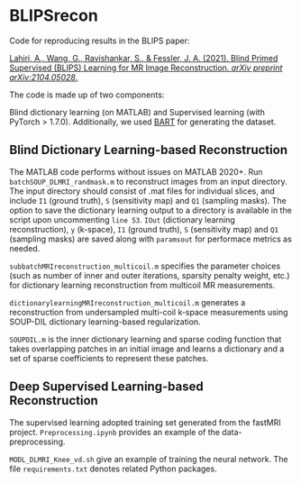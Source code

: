 # BLIPSrecon
Code for reproducing results in the BLIPS paper:

[Lahiri, A., Wang, G., Ravishankar, S., & Fessler, J. A. (2021). Blind Primed Supervised (BLIPS) Learning  for MR Image Reconstruction. *arXiv preprint arXiv:2104.05028*.](https://arxiv.org/abs/2104.05028)

The code is made up of two components: 

Blind dictionary learning (on MATLAB) and Supervised learning (with PyTorch > 1.7.0). Additionally, we used [BART](https://mrirecon.github.io/bart/) for generating the dataset. 

## Blind Dictionary Learning-based Reconstruction
The MATLAB code performs without issues on MATLAB 2020+. Run `batchSOUP_DLMRI_randmask.m` to reconstruct images from an input directory. The input directory should consist of .mat files for individual slices, and include `I1` (ground truth), `S` (sensitivity map) and `Q1` (sampling masks). The option to save the dictionary learning output to a directory is available in the script upon uncommenting `line 53`. `IOut` (dictionary learning reconstruction), `y` (k-space), `I1` (ground truth), `S` (sensitivity map) and `Q1` (sampling masks) are saved along with `paramsout` for performace metrics as needed.

`subbatchMRIreconstruction_multicoil.m` specifies the parameter choices (such as number of inner and outer iterations, sparsity penalty weight, etc.) for dictionary learning reconstruction from multicoil MR measurements.

`dictionarylearningMRIreconstruction_multicoil.m` generates a reconstruction from undersampled multi-coil k-space measurements using SOUP-DIL dictionary learning-based regularization.

`SOUPDIL.m` is the inner dictionary learning and sparse coding function that takes overlapping patches in an initial image and learns a dictionary and a set of sparse coefficients to represent these patches.

## Deep Supervised Learning-based Reconstruction
The supervised learning adopted training set generated from the fastMRI project. `Preprocessing.ipynb` provides an example of the data-preprocessing.

`MODL_DLMRI_Knee_vd.sh` give an example of training the neural network. The file `requirements.txt` denotes related Python packages.
